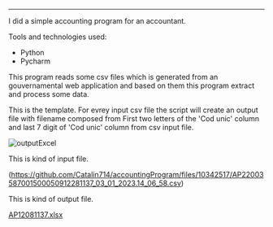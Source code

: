 ****

I did a simple accounting program for an accountant.

Tools and technologies used:

- Python
- Pycharm


This program reads some csv files which is generated from an gouvernamental web application and based on them this program extract and process some data.

This is the template. For evrey input csv file the script will create an output file with filename composed from First two letters of the 'Cod unic' column and last 7 digit of 'Cod unic' column from csv input file.

![outputExcel](https://user-images.githubusercontent.com/57073167/210366638-8633345a-f755-48c5-a910-13ea7f2e36fb.png)



This is kind of input file.

(https://github.com/Catalin714/accountingProgram/files/10342517/AP22003587001500050912281137_03_01_2023.14_06_58.csv)

This is kind of output file.

[AP12081137.xlsx](https://github.com/Catalin714/accountingProgram/files/10342525/AP12081137.xlsx)
